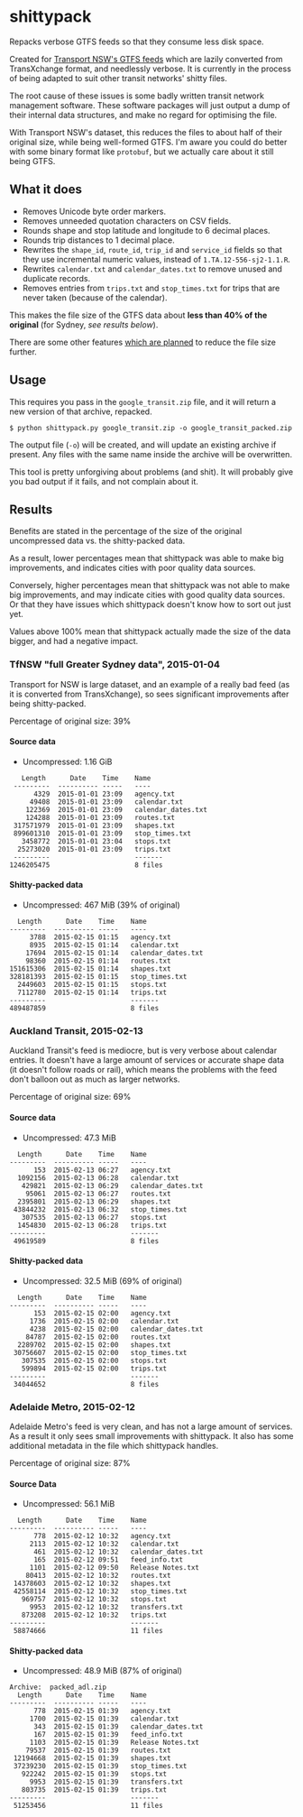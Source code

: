 # shittypack #

Repacks verbose GTFS feeds so that they consume less disk space.

Created for [Transport NSW's GTFS feeds](https://tdx.transportnsw.info/) which are lazily converted from TransXchange format, and needlessly verbose.  It is currently in the process of being adapted to suit other transit networks' shitty files.

The root cause of these issues is some badly written transit network management software.  These software packages will just output a dump of their internal data structures, and make no regard for optimising the file.

With Transport NSW's dataset, this reduces the files to about half of their original size, while being well-formed GTFS.  I'm aware you could do better with some binary format like `protobuf`, but we actually care about it still being GTFS.

## What it does ##

- Removes Unicode byte order markers.
- Removes unneeded quotation characters on CSV fields.
- Rounds shape and stop latitude and longitude to 6 decimal places.
- Rounds trip distances to 1 decimal place.
- Rewrites the `shape_id`, `route_id`, `trip_id` and `service_id` fields so that they use incremental numeric values, instead of `1.TA.12-556-sj2-1.1.R`.
- Rewrites `calendar.txt` and `calendar_dates.txt` to remove unused and duplicate records.
- Removes entries from `trips.txt` and `stop_times.txt` for trips that are never taken (because of the calendar).

This makes the file size of the GTFS data about **less than 40% of the original** (for Sydney, _see results below_).

There are some other features [which are planned](https://github.com/micolous/shittypack/issues) to reduce the file size further.

## Usage ##

This requires you pass in the `google_transit.zip` file, and it will return a new version of that archive, repacked.

```console
$ python shittypack.py google_transit.zip -o google_transit_packed.zip
```

The output file (`-o`) will be created, and will update an existing archive if present.  Any files with the same name inside the archive will be overwritten.

This tool is pretty unforgiving about problems (and shit).  It will probably give you bad output if it fails, and not complain about it.

## Results ##

Benefits are stated in the percentage of the size of the original uncompressed data vs. the shitty-packed data.

As a result, lower percentages mean that shittypack was able to make big improvements, and indicates cities with poor quality data sources.

Conversely, higher percentages mean that shittypack was not able to make big improvements, and may indicate cities with good quality data sources.  Or that they have issues which shittypack doesn't know how to sort out just yet.

Values above 100% mean that shittypack actually made the size of the data bigger, and had a negative impact.

### TfNSW "full Greater Sydney data", 2015-01-04 ###

Transport for NSW is large dataset, and an example of a really bad feed (as it is converted from TransXchange), so sees significant improvements after being shitty-packed.

Percentage of original size: 39%

#### Source data ####

- Uncompressed: 1.16 GiB

```
   Length      Date    Time    Name
 ---------  ---------- -----   ----
      4329  2015-01-01 23:09   agency.txt
     49408  2015-01-01 23:09   calendar.txt
    122369  2015-01-01 23:09   calendar_dates.txt
    124288  2015-01-01 23:09   routes.txt
 317571979  2015-01-01 23:09   shapes.txt
 899601310  2015-01-01 23:09   stop_times.txt
   3458772  2015-01-01 23:04   stops.txt
  25273020  2015-01-01 23:09   trips.txt
 ---------                     -------
1246205475                     8 files
```

#### Shitty-packed data ####

- Uncompressed: 467 MiB (39% of original)

```
  Length      Date    Time    Name
---------  ---------- -----   ----
     3788  2015-02-15 01:15   agency.txt
     8935  2015-02-15 01:14   calendar.txt
    17694  2015-02-15 01:14   calendar_dates.txt
    98360  2015-02-15 01:14   routes.txt
151615306  2015-02-15 01:14   shapes.txt
328181393  2015-02-15 01:15   stop_times.txt
  2449603  2015-02-15 01:15   stops.txt
  7112780  2015-02-15 01:14   trips.txt
---------                     -------
489487859                     8 files
```

### Auckland Transit, 2015-02-13 ###

Auckland Transit's feed is mediocre, but is very verbose about calendar entries.  It doesn't have a large amount of services or accurate shape data (it doesn't follow roads or rail), which means the problems with the feed don't balloon out as much as larger networks.

Percentage of original size: 69%

#### Source data ####

- Uncompressed: 47.3 MiB

```
  Length      Date    Time    Name
---------  ---------- -----   ----
      153  2015-02-13 06:27   agency.txt
  1092156  2015-02-13 06:28   calendar.txt
   429821  2015-02-13 06:29   calendar_dates.txt
    95061  2015-02-13 06:27   routes.txt
  2395801  2015-02-13 06:29   shapes.txt
 43844232  2015-02-13 06:32   stop_times.txt
   307535  2015-02-13 06:27   stops.txt
  1454830  2015-02-13 06:28   trips.txt
---------                     -------
 49619589                     8 files
```

#### Shitty-packed data ####

- Uncompressed: 32.5 MiB (69% of original)

```
  Length      Date    Time    Name
---------  ---------- -----   ----
      153  2015-02-15 02:00   agency.txt
     1736  2015-02-15 02:00   calendar.txt
     4238  2015-02-15 02:00   calendar_dates.txt
    84787  2015-02-15 02:00   routes.txt
  2289702  2015-02-15 02:00   shapes.txt
 30756607  2015-02-15 02:00   stop_times.txt
   307535  2015-02-15 02:00   stops.txt
   599894  2015-02-15 02:00   trips.txt
---------                     -------
 34044652                     8 files
```

### Adelaide Metro, 2015-02-12 ###

Adelaide Metro's feed is very clean, and has not a large amount of services.  As a result it only sees small improvements with shittypack.  It also has some additional metadata in the file which shittypack handles.

Percentage of original size: 87%

#### Source Data ####

- Uncompressed: 56.1 MiB

```
  Length      Date    Time    Name
---------  ---------- -----   ----
      778  2015-02-12 10:32   agency.txt
     2113  2015-02-12 10:32   calendar.txt
      461  2015-02-12 10:32   calendar_dates.txt
      165  2015-02-12 09:51   feed_info.txt
     1101  2015-02-12 09:50   Release Notes.txt
    80413  2015-02-12 10:32   routes.txt
 14378603  2015-02-12 10:32   shapes.txt
 42558114  2015-02-12 10:32   stop_times.txt
   969757  2015-02-12 10:32   stops.txt
     9953  2015-02-12 10:32   transfers.txt
   873208  2015-02-12 10:32   trips.txt
---------                     -------
 58874666                     11 files
```

#### Shitty-packed data ####

- Uncompressed: 48.9 MiB (87% of original)

```
Archive:  packed_adl.zip
  Length      Date    Time    Name
---------  ---------- -----   ----
      778  2015-02-15 01:39   agency.txt
     1700  2015-02-15 01:39   calendar.txt
      343  2015-02-15 01:39   calendar_dates.txt
      167  2015-02-15 01:39   feed_info.txt
     1103  2015-02-15 01:39   Release Notes.txt
    79537  2015-02-15 01:39   routes.txt
 12194668  2015-02-15 01:39   shapes.txt
 37239230  2015-02-15 01:39   stop_times.txt
   922242  2015-02-15 01:39   stops.txt
     9953  2015-02-15 01:39   transfers.txt
   803735  2015-02-15 01:39   trips.txt
---------                     -------
 51253456                     11 files
```

